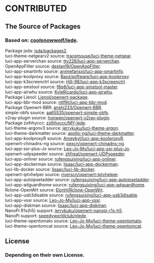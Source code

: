 # CONTRIBUTED
## The Source of Packages

### Based on: [coolsnowwolf/lede](https://github.com/coolsnowwolf/lede).<br/>
Package jsda: [jsda/packages2](https://github.com/jsda/packages2).<br/>
luci-theme-netgearv2 source: [tracemouse/luci-theme-netgear](https://github.com/tracemouse/luci-theme-netgear).<br/>
luci-app-serverchan source: [tty228/luci-app-serverchan](https://github.com/tty228/luci-app-serverchan).<br/>
OpenAppFilter source: [destan19/OpenAppFilter](https://github.com/destan19/OpenAppFilter).<br/>
luci-app-smartinfo source: [animefansxj/luci-app-smartinfo](https://github.com/animefansxj/luci-app-smartinfo).<br/>
luci-app-koolproxy source: [Baozisoftware/luci-app-koolproxy](https://github.com/Baozisoftware/luci-app-koolproxy).<br/>
luci-app-k3screenctrl source: [Hill-98/luci-app-k3screenctrl](https://github.com/Hill-98/luci-app-k3screenctrl).<br/>
luci-app-smstool source: [f8q8/luci-app-smstool-master](https://github.com/f8q8/luci-app-smstool-master).<br/>
luci-app-airwhu source: [KyleRicardo/luci-app-airwhu](https://github.com/KyleRicardo/luci-app-airwhu).<br/>
Package Lienol: [Lienol/openwrt-package](https://github.com/Lienol/openwrt-package).<br/>
luci-app-bbr-mod source: [ntlf9t/luci-app-bbr-mod](https://github.com/ntlf9t/luci-app-bbr-mod).<br/>
Package Openwrt-BBR: [anshi233/Openwrt-BBR](https://github.com/anshi233/Openwrt-BBR).<br/>
simple-obfs source: [aa65535/openwrt-simple-obfs](https://github.com/aa65535/openwrt-simple-obfs).<br/>
v2ray-plugin source: [honwen/openwrt-v2ray-plugin](https://github.com/honwen/openwrt-v2ray-plugin).<br/>
Package zxlhhyccc: [zxlhhyccc/MY-lede](https://github.com/zxlhhyccc/MY-lede).<br/>
luci-theme-argonv3 source: [jerrykuku/luci-theme-argon](https://github.com/jerrykuku/luci-theme-argon).<br/>
luci-theme-darkmatter source: [apollo-ng/luci-theme-darkmatter](https://github.com/apollo-ng/luci-theme-darkmatter).<br/>
luci-app-koolproxyR source: [Ameykyl/luci-app-koolproxyR](https://github.com/Ameykyl/luci-app-koolproxyR).<br/>
openwrt-chinadns-ng source: [pexcn/openwrt-chinadns-ng](https://github.com/pexcn/openwrt-chinadns-ng).<br/>
luci-app-ssr-plus-Jo source: [Leo-Jo-My/luci-app-ssr-plus-Jo](https://github.com/Leo-Jo-My/luci-app-ssr-plus-Jo).<br/>
openwrt-udpspeeder source: [zhfreal/openwrt-UDPspeeder](https://github.com/zhfreal/openwrt-UDPspeeder).<br/>
luci-app-onliner source: [rufengsuixing/luci-app-onliner](https://github.com/rufengsuixing/luci-app-onliner).<br/>
luci-app-dockerman source: [lisaac/luci-app-dockerman](https://github.com/lisaac/luci-app-dockerman).<br/>
luci-lib-docker source: [lisaac/luci-lib-docker](https://github.com/lisaac/luci-lib-docker).<br/>
openwrt-iptvhelper source: [riverscn/openwrt-iptvhelper](https://github.com/riverscn/openwrt-iptvhelper).<br>
luci-app-autoipsetadder source: [rufengsuixing/luci-app-autoipsetadder](https://github.com/rufengsuixing/luci-app-autoipsetadder).<br>
luci-app-adguardhome source: [rufengsuixing/luci-app-adguardhome](https://github.com/rufengsuixing/luci-app-adguardhome).<br/>
Rclone-OpenWrt source: [ElonH/Rclone-OpenWrt](https://github.com/ElonH/Rclone-OpenWrt).<br/>
luci-app-usb3disable source: [rufengsuixing/luci-app-usb3disable](https://github.com/rufengsuixing/luci-app-usb3disable).<br/>
luci-app-vssr source: [Leo-Jo-My/luci-app-vssr](https://github.com/Leo-Jo-My/luci-app-vssr).<br/>
luci-app-diskman source: [lisaac/luci-app-diskman](https://github.com/lisaac/luci-app-diskman).<br/>
NanoPi R1s(h5) support: [jerrykuku/openwrt-nanopi-r1s-h5](https://github.com/jerrykuku/openwrt-nanopi-r1s-h5).<br/>
NanoPi support: [speedyworldclub/nlede](https://github.com/speedyworldclub/nlede).<br/>
luci-theme-opentomato source: [Leo-Jo-My/luci-theme-opentomato](https://github.com/Leo-Jo-My/luci-theme-opentomato).<br/>
luci-theme-opentomcat source: [Leo-Jo-My/luci-theme-opentomcat](https://github.com/Leo-Jo-My/luci-theme-opentomcat).

## License
### Depending on their own License.
